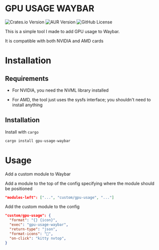 # GPU USAGE WAYBAR

![Crates.io Version](https://img.shields.io/crates/v/gpu-usage-waybar?style=for-the-badge)
![AUR Version](https://img.shields.io/aur/version/gpu-usage-waybar-git?style=for-the-badge)
![GitHub License](https://img.shields.io/github/license/polponline/gpu-usage-waybar?style=for-the-badge)

This is a simple tool I made to add GPU usage to Waybar.

It is compatible with both NVIDIA and AMD cards

# Installation

## Requirements

- For NVIDIA, you need the NVML library installed

- For AMD, the tool just uses the sysfs interface; you shouldn't need to install anything

## Installation

Install with `cargo`

```sh
cargo install gpu-usage-waybar
```

# Usage

Add a custom module to Waybar

Add a module to the top of the config specifying where the module should be positioned

```json
"modules-left": ["...", "custom/gpu-usage", "..."]
```

Add the custom module to the config

```json
"custom/gpu-usage": {
  "format": "{} {icon}",
  "exec": "gpu-usage-waybar",
  "return-type": "json",
  "format-icons": "󰾲",
  "on-click": "kitty nvtop",
}
```
